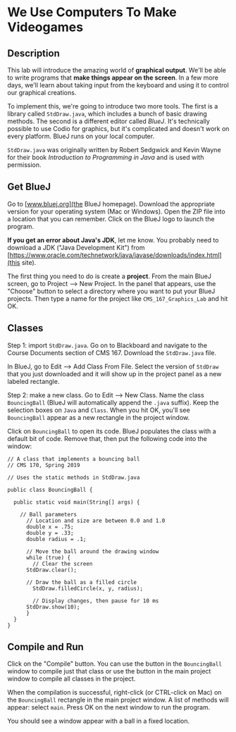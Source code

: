 # We Use Computers To Make Videogames

## Description

This lab will introduce the amazing world of **graphical output**. We'll be able to write programs that **make things appear on the screen**. In a few more days, we'll learn about taking input from the keyboard and using it to control our graphical creations.

To implement this, we're going to introduce two more tools. The first is a library called `StdDraw.java`, which includes a bunch of basic drawing methods. The second is a different editor called *BlueJ*. It's technically possible to use Codio for graphics, but it's complicated and doesn't work on every platform. BlueJ runs on your local computer.

`StdDraw.java` was originally written by Robert Sedgwick and Kevin Wayne for their book *Introduction to Programming in Java* and is used with permission.

## Get BlueJ

Go to [www.bluej.org](the BlueJ homepage). Download the appropriate version for your operating system (Mac or Windows). Open the ZIP file into a location that you can remember. Click on the BlueJ logo to launch the program.

**If you get an error about Java's JDK**, let me know. You probably need to download a JDK ("Java Development Kit") from [https://www.oracle.com/technetwork/java/javase/downloads/index.html](this site).

The first thing you need to do is create a **project**. From the main BlueJ screen, go to Project --> New Project. In the panel that appears, use the "Choose" button to select a directory where you want to put your BlueJ projects. Then type a name for the project like `CMS_167_Graphics_Lab` and hit OK.

## Classes

Step 1: import `StdDraw.java`. Go on to Blackboard and navigate to the Course Documents section of CMS 167. Download the `StdDraw.java` file.

In BlueJ, go to Edit --> Add Class From File. Select the version of `StdDraw` that you just downloaded and it will show up in the project panel as a new labeled rectangle.

Step 2: make a new class. Go to Edit --> New Class. Name the class `BouncingBall` (BlueJ will automatically append the `.java` suffix). Keep the selection boxes on `Java` and `Class`. When you hit OK, you'll see `BouncingBall` appear as a new rectangle in the project window.

Click on `BouncingBall` to open its code. BlueJ populates the class with a default bit of code. Remove that, then put the following code into the window:

```
// A class that implements a bouncing ball
// CMS 170, Spring 2019

// Uses the static methods in StdDraw.java

public class BouncingBall {

  public static void main(String[] args) {
		
    // Ball parameters
	  // Location and size are between 0.0 and 1.0
	  double x = .75;
	  double y = .33;
	  double radius = .1;
	
	  // Move the ball around the drawing window
	  while (true) {         	
	    // Clear the screen
      StdDraw.clear();
	        
      // Draw the ball as a filled circle   
	    StdDraw.filledCircle(x, y, radius);     
	    
	    // Display changes, then pause for 10 ms
      StdDraw.show(10);
	  }
  }
}
```

## Compile and Run

Click on the "Compile" button. You can use the button in the `BouncingBall` window to compile just that class or use the button in the main project window to compile all classes in the project.

When the compilation is successful, right-click (or CTRL-click on Mac) on the `BouncingBall` rectangle in the main project window. A list of methods will appear: select `main`. Press OK on the next window to run the program.

You should see a window appear with a ball in a fixed location.
